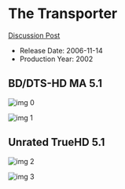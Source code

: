 # The Transporter

[Discussion Post](https://www.avsforum.com/threads/bass-eq-for-filtered-movies.2995212/post-58327380)

* Release Date: 2006-11-14
* Production Year: 2002

## BD/DTS-HD MA 5.1

![img 0](https://i.imgur.com/GnuLbKf.jpg)

![img 1](https://i.imgur.com/jr0sIad.png)

## Unrated TrueHD 5.1

![img 2](https://i.imgur.com/v5GYBI0.jpg)

![img 3](https://i.imgur.com/vu86wPW.png)

